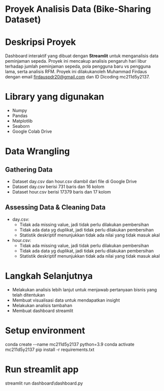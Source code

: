 # Proyek Analisis Data (Bike-Sharing Dataset)

# Deskripsi Proyek
Dashboard interaktif yang dibuat dengan **Streamlit** untuk menganalisis data peminjaman sepeda. Proyek ini mencakup analisis pengaruh hari libur terhadap jumlah peminjaman sepeda, pola pengguna baru vs pengguna lama, serta analisis RFM. Proyek ini dilakukanoleh Muhammad Firdaus dengan email firdauspdr20@gmail.com dan ID Dicoding mc211d5y2137.

# Library yang digunakan
- Numpy
- Pandas
- Matplotlib
- Seaborn
- Google Colab Drive
 
# Data Wrangling
## Gathering Data
- Dataset day.csv dan hour.csv diambil dari file di Google Drive
- Dataset day.csv berisi 731 baris dan 16 kolom
- Dataset hour.csv berisi 17379 baris dan 17 kolom

## Assessing Data & Cleaning Data
- day.csv:
  - Tidak ada missing value, jadi tidak perlu dilakukan pembersihan
  - Tidak ada data yg duplikat, jadi tidak perlu dilakukan pembersihan
  - Statistik deskriptif menunjukkan tidak ada nilai yang tidak masuk akal
- hour.csv:
  - Tidak ada missing value, jadi tidak perlu dilakukan pembersihan
  - Tidak ada data yg duplikat, jadi tidak perlu dilakukan pembersihan
  - Statistik deskriptif menunjukkan tidak ada nilai yang tidak masuk akal

# Langkah Selanjutnya
- Melakukan analisis lebih lanjut untuk menjawab pertanyaan bisnis yang telah ditentukan
- Membuat visualisasi data untuk mendapatkan insight
- Melakukan analisis tambahan 
- Membuat dashboard streamlit

# Setup environment
conda create --name mc211d5y2137 python=3.9 conda activate mc211d5y2137 pip install -r requirements.txt

# Run streamlit app
streamlit run dashboard\dashboard.py
